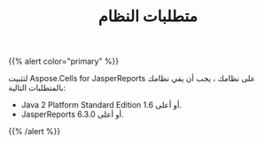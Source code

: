 ﻿---
title: متطلبات النظام
type: docs
weight: 20
url: /ar/jasperreports/system-requirements/
---
{{% alert color="primary" %}} 

لتثبيت Aspose.Cells for JasperReports على نظامك ، يجب أن يفي نظامك بالمتطلبات التالية:

- Java 2 Platform Standard Edition 1.6 أو أعلى.
- JasperReports 6.3.0 أو أعلى.

{{% /alert %}}
